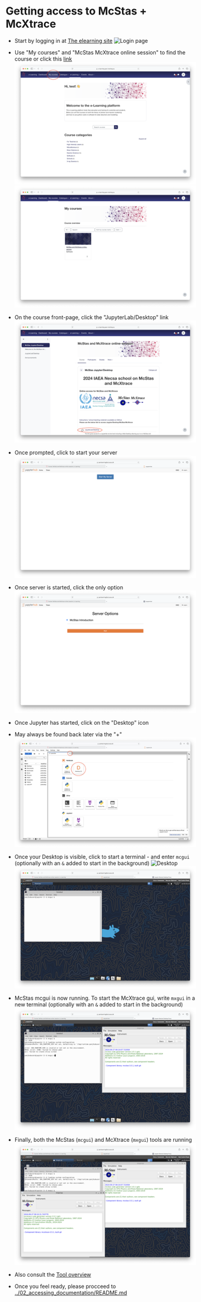 # Getting access to McStas + McXtrace
- Start by logging in at [The elearning site](https://e-learning.pan-training.eu/)
![Login page](01_Log_in.png)
- Use "My courses" and "McStas McXtrace online session"	 to find the course or click this [link](https://e-learning.pan-training.eu/course/view.php?id=104)
![My courses](02_My_courses.png)![McStasMcXtrace](03_Our_course.png)
- On the course front-page, click the "JupyterLab/Desktop" link
![Front page](04_Front_page.png)
- Once prompted, click to start your server
![Start server](05_Start_server.png)
- Once server is started, click the only option
![intro course](06_Pick_intro_course.png)
- Once Jupyter has started, click on the "Desktop" icon
- May always be found back later via the "+"
![Jupyter](07_Jupyter.png)
- Once your Desktop is visible, click to start a terminal - and enter `mcgui` (optionally with an `&` added to start in the background)
![Desktop](08_Desktop_terminal.png)
![mcgui command](09_mcgui_cmd.png)
- McStas mcgui is now running. To start the McXtrace gui, write `mxgui` in a new terminal (optionally with an `&` added to start in the background)
![mxgui](10_mxgui_cmd.png)
- Finally, both the McStas (`mcgui`) and McXtrace (`mxgui`) tools are running
![UIs running](11_mcstas-mcxtrace-guis.png)

- Also consult the [Tool overview](tools/README.md)

- Once you feel ready, please procceed to [../02_accessing_documentation/README.md](../02_accessing_documentation/README.md)